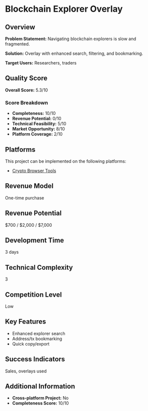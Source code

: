 # Blockchain Explorer Overlay

## Overview
**Problem Statement:** Navigating blockchain explorers is slow and fragmented.

**Solution:** Overlay with enhanced search, filtering, and bookmarking.

**Target Users:** Researchers, traders

## Quality Score
**Overall Score:** 5.3/10

### Score Breakdown
- **Completeness:** 10/10
- **Revenue Potential:** 0/10
- **Technical Feasibility:** 5/10
- **Market Opportunity:** 8/10
- **Platform Coverage:** 2/10

## Platforms
This project can be implemented on the following platforms:
- [Crypto Browser Tools](./platforms/crypto-browser-tools/)

## Revenue Model
One-time purchase

## Revenue Potential
$700 / $2,000 / $7,000

## Development Time
3 days

## Technical Complexity
3

## Competition Level
Low

## Key Features
- Enhanced explorer search
- Address/tx bookmarking
- Quick copy/export

## Success Indicators
Sales, overlays used

## Additional Information
- **Cross-platform Project:** No
- **Completeness Score:** 10/10
